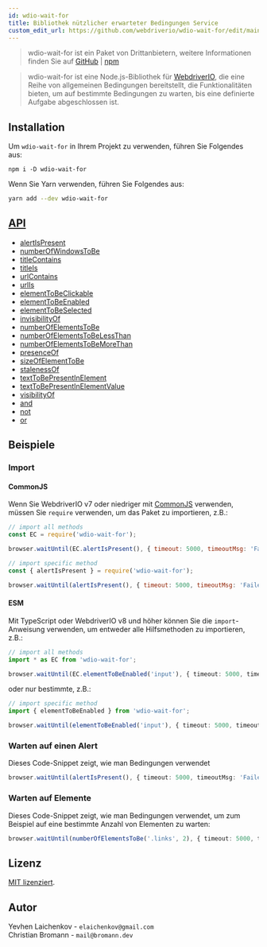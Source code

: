 ```yaml
---
id: wdio-wait-for
title: Bibliothek nützlicher erwarteter Bedingungen Service
custom_edit_url: https://github.com/webdriverio/wdio-wait-for/edit/main/README.md
---
```



> wdio-wait-for ist ein Paket von Drittanbietern, weitere Informationen finden Sie auf [GitHub](https://github.com/webdriverio/wdio-wait-for) | [npm](https://www.npmjs.com/package/wdio-wait-for)

> wdio-wait-for ist eine Node.js-Bibliothek für [WebdriverIO](http://webdriver.io/), die eine Reihe von allgemeinen Bedingungen bereitstellt, die Funktionalitäten bieten, um auf bestimmte Bedingungen zu warten, bis eine definierte Aufgabe abgeschlossen ist.

## Installation
Um `wdio-wait-for` in Ihrem Projekt zu verwenden, führen Sie Folgendes aus:

```shell
npm i -D wdio-wait-for
```

Wenn Sie Yarn verwenden, führen Sie Folgendes aus:

```sh
yarn add --dev wdio-wait-for
```

## [API](https://github.com/webdriverio/wdio-wait-for/blob/main/./docs/modules.md)

- [alertIsPresent](https://github.com/webdriverio/wdio-wait-for/blob/main/docs/modules/browser_alertispresent.md)
- [numberOfWindowsToBe​](https://github.com/webdriverio/wdio-wait-for/blob/main/docs/modules/browser_numberofwindowstobe_.md)
- [titleContains](https://github.com/webdriverio/wdio-wait-for/blob/main/docs/modules/browser_titlecontains.md)
- [titleIs](https://github.com/webdriverio/wdio-wait-for/blob/main/docs/modules/browser_titleis.md)
- [urlContains](https://github.com/webdriverio/wdio-wait-for/blob/main/docs/modules/browser_urlcontains.md)
- [urlIs](https://github.com/webdriverio/wdio-wait-for/blob/main/docs/modules/browser_urlis.md)
- [elementToBeClickable](https://github.com/webdriverio/wdio-wait-for/blob/main/docs/modules/element_elementtobeclickable.md)
- [elementToBeEnabled](https://github.com/webdriverio/wdio-wait-for/blob/main/docs/modules/element_elementtobeenabled.md)
- [elementToBeSelected](https://github.com/webdriverio/wdio-wait-for/blob/main/docs/modules/element_elementtobeselected.md)
- [invisibilityOf](https://github.com/webdriverio/wdio-wait-for/blob/main/docs/modules/element_invisibilityof.md)
- [numberOfElementsToBe](https://github.com/webdriverio/wdio-wait-for/blob/main/docs/modules/element_numberofelementstobe.md)
- [numberOfElementsToBeLessThan](https://github.com/webdriverio/wdio-wait-for/blob/main/docs/modules/element_numberofelementstobelessthan.md)
- [numberOfElementsToBeMoreThan​](https://github.com/webdriverio/wdio-wait-for/blob/main/docs/modules/element_numberofelementstobemorethan_.md)
- [presenceOf](https://github.com/webdriverio/wdio-wait-for/blob/main/docs/modules/element_presenceof.md)
- [sizeOfElementToBe](https://github.com/webdriverio/wdio-wait-for/blob/main/docs/modules/element_sizeofelementtobe.md)
- [stalenessOf](https://github.com/webdriverio/wdio-wait-for/blob/main/docs/modules/element_stalenessof.md)
- [textToBePresentInElement](https://github.com/webdriverio/wdio-wait-for/blob/main/docs/modules/element_texttobepresentinelement.md)
- [textToBePresentInElementValue](https://github.com/webdriverio/wdio-wait-for/blob/main/docs/modules/element_texttobepresentinelementvalue.md)
- [visibilityOf](https://github.com/webdriverio/wdio-wait-for/blob/main/docs/modules/element_visibilityof.md)
- [and](https://github.com/webdriverio/wdio-wait-for/blob/main/docs/modules/logical_and.md)
- [not](https://github.com/webdriverio/wdio-wait-for/blob/main/docs/modules/logical_not.md)
- [or](https://github.com/webdriverio/wdio-wait-for/blob/main/docs/modules/logical_or.md)

## Beispiele

### Import
#### CommonJS

Wenn Sie WebdriverIO v7 oder niedriger mit [CommonJS](https://en.wikipedia.org/wiki/CommonJS) verwenden, müssen Sie `require` verwenden, um das Paket zu importieren, z.B.:

```javascript
// import all methods
const EC = require('wdio-wait-for');

browser.waitUntil(EC.alertIsPresent(), { timeout: 5000, timeoutMsg: 'Failed, after waiting for the alert to be present' })
```

```javascript
// import specific method
const { alertIsPresent } = require('wdio-wait-for');

browser.waitUntil(alertIsPresent(), { timeout: 5000, timeoutMsg: 'Failed, after waiting for the alert to be present' })
```

#### ESM

Mit TypeScript oder WebdriverIO v8 und höher können Sie die `import`-Anweisung verwenden, um entweder alle Hilfsmethoden zu importieren, z.B.:

```typescript
// import all methods
import * as EC from 'wdio-wait-for';

browser.waitUntil(EC.elementToBeEnabled('input'), { timeout: 5000, timeoutMsg: 'Failed, after waiting for the element to be enabled' })
```

oder nur bestimmte, z.B.:

```typescript
// import specific method
import { elementToBeEnabled } from 'wdio-wait-for';

browser.waitUntil(elementToBeEnabled('input'), { timeout: 5000, timeoutMsg: 'Failed, after waiting for the element to be enabled' })
```

### Warten auf einen Alert
Dieses Code-Snippet zeigt, wie man Bedingungen verwendet

```typescript
browser.waitUntil(alertIsPresent(), { timeout: 5000, timeoutMsg: 'Failed, after waiting for the alert to be present' })
```

### Warten auf Elemente

Dieses Code-Snippet zeigt, wie man Bedingungen verwendet, um zum Beispiel auf eine bestimmte Anzahl von Elementen zu warten:

```typescript
browser.waitUntil(numberOfElementsToBe('.links', 2), { timeout: 5000, timeoutMsg: 'Failed, after waiting for the 2 elements' })
```

## Lizenz

[MIT lizenziert](https://github.com/webdriverio/wdio-wait-for/blob/main/./LICENSE).

## Autor

Yevhen Laichenkov - `elaichenkov@gmail.com`<br />
Christian Bromann - `mail@bromann.dev`
